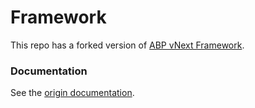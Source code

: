 # Framework
This repo has a forked version of [ABP vNext Framework](https://github.com/volosoft/abp).

### Documentation

See the <a href="https://github.com/volosoft/abp/blob/master/docs/Index.md#abp-documentation" target="_blank">origin documentation</a>.